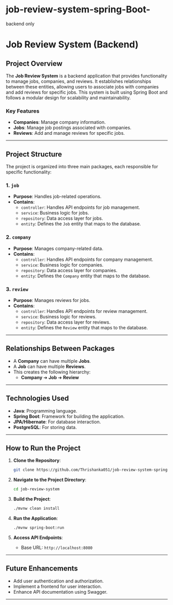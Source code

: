 # job-review-system-spring-Boot-
backend only

# Job Review System (Backend)

## Project Overview
The **Job Review System** is a backend application that provides functionality to manage jobs, companies, and reviews. It establishes relationships between these entities, allowing users to associate jobs with companies and add reviews for specific jobs. This system is built using Spring Boot and follows a modular design for scalability and maintainability.

### Key Features
- **Companies**: Manage company information.
- **Jobs**: Manage job postings associated with companies.
- **Reviews**: Add and manage reviews for specific jobs.

---

## Project Structure
The project is organized into three main packages, each responsible for specific functionality:

### 1. `job`
- **Purpose**: Handles job-related operations.
- **Contains**:
  - `controller`: Handles API endpoints for job management.
  - `service`: Business logic for jobs.
  - `repository`: Data access layer for jobs.
  - `entity`: Defines the `Job` entity that maps to the database.

### 2. `company`
- **Purpose**: Manages company-related data.
- **Contains**:
  - `controller`: Handles API endpoints for company management.
  - `service`: Business logic for companies.
  - `repository`: Data access layer for companies.
  - `entity`: Defines the `Company` entity that maps to the database.

### 3. `review`
- **Purpose**: Manages reviews for jobs.
- **Contains**:
  - `controller`: Handles API endpoints for review management.
  - `service`: Business logic for reviews.
  - `repository`: Data access layer for reviews.
  - `entity`: Defines the `Review` entity that maps to the database.

---

## Relationships Between Packages
- A **Company** can have multiple **Jobs**.
- A **Job** can have multiple **Reviews**.
- This creates the following hierarchy:
  - **Company** ➔ **Job** ➔ **Review**

---

## Technologies Used
- **Java**: Programming language.
- **Spring Boot**: Framework for building the application.
- **JPA/Hibernate**: For database interaction.
- **PostgreSQL**: For storing data.

---

## How to Run the Project
1. **Clone the Repository**:
   ```bash
   git clone https://github.com/Thrishanka051/job-review-system-spring-Boot-
   ```

2. **Navigate to the Project Directory**:
   ```bash
   cd job-review-system
   ```

3. **Build the Project**:
   ```bash
   ./mvnw clean install
   ```

4. **Run the Application**:
   ```bash
   ./mvnw spring-boot:run
   ```

5. **Access API Endpoints**:
   - Base URL: `http://localhost:8080`

---


## Future Enhancements
- Add user authentication and authorization.
- Implement a frontend for user interaction.
- Enhance API documentation using Swagger.

---



